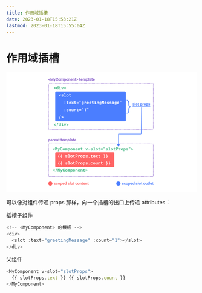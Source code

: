 ```yaml
---
title: 作用域插槽
date: 2023-01-18T15:53:21Z
lastmod: 2023-01-18T15:55:04Z
---
```


# 作用域插槽

​![image](assets/image-20230118155504-j3fbiw4.png)​

可以像对组件传递 props 那样，向一个插槽的出口上传递 attributes：

插槽子组件

```ts
<!-- <MyComponent> 的模板 -->
<div>
  <slot :text="greetingMessage" :count="1"></slot>
</div>
```

父组件

```ts
<MyComponent v-slot="slotProps">
  {{ slotProps.text }} {{ slotProps.count }}
</MyComponent>
```

‍
